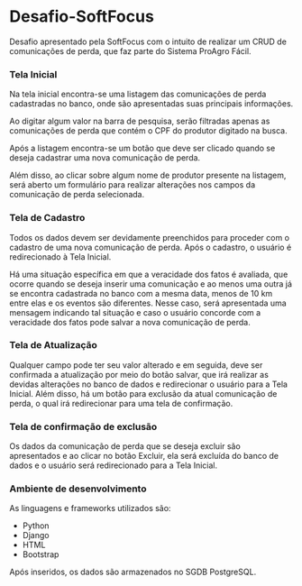 # Desafio-SoftFocus

Desafio apresentado pela SoftFocus com o intuito de realizar um CRUD de comunicações de perda, que faz parte do Sistema ProAgro Fácil.

### Tela Inicial

Na tela inicial encontra-se uma listagem das comunicações de perda cadastradas no banco, onde são apresentadas suas principais informações. 

Ao digitar algum valor na barra de pesquisa, serão filtradas apenas as comunicações de perda que contém o CPF do produtor digitado na busca.

Após a listagem encontra-se um botão que deve ser clicado quando se deseja cadastrar uma nova comunicação de perda.

Além disso, ao clicar sobre algum nome de produtor presente na listagem, será aberto um formulário para realizar alterações nos campos da comunicação de perda selecionada.

### Tela de Cadastro

Todos os dados devem ser devidamente preenchidos para proceder com o cadastro de uma nova comunicação de perda. Após o cadastro, o usuário é redirecionado à Tela Inicial.

Há uma situação específica em que a veracidade dos fatos é avaliada, que ocorre quando se deseja inserir uma comunicação e ao menos uma outra já se encontra cadastrada no banco com a mesma data, menos de 10 km entre elas e os eventos são diferentes. Nesse caso, será apresentada uma mensagem indicando tal situação e caso o usuário concorde com a veracidade dos fatos pode salvar a nova comunicação de perda.

### Tela de Atualização

Qualquer campo pode ter seu valor alterado e em seguida, deve ser confirmada a atualização por meio do botão salvar, que irá realizar as devidas alterações no banco de dados e redirecionar o usuário para a Tela Inicial.
Além disso, há um botão para exclusão da atual comunicação de perda, o qual irá redirecionar para uma tela de confirmação.

### Tela de confirmação de exclusão

Os dados da comunicação de perda que se deseja excluir são apresentados e ao clicar no botão Excluir, ela será excluída do banco de dados e o usuário será redirecionado para a Tela Inicial.

### Ambiente de desenvolvimento

As linguagens e frameworks utilizados são:
  - Python
  - Django
  - HTML
  - Bootstrap
  
Após inseridos, os dados são armazenados no SGDB PostgreSQL.
